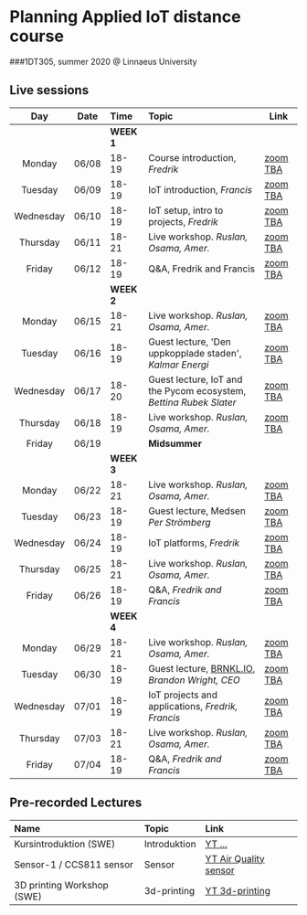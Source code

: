 # Planning Applied IoT distance course
###1DT305, summer 2020 @ Linnaeus University



## Live sessions

| Day | Date | Time | Topic | Link |
| :---: | --- | :--- | :--- | --- |
| | | **WEEK 1**|
| Monday | 06/08 | 18-19 | Course introduction, *Fredrik* | [zoom TBA](zoom)
| Tuesday | 06/09 | 18-19 | IoT introduction, *Francis* | [zoom TBA](zoom)
| Wednesday | 06/10 | 18-19 | IoT setup, intro to projects, *Fredrik* | [zoom TBA](zoom)
| Thursday | 06/11 | 18-21 | Live workshop. *Ruslan, Osama, Amer.* | [zoom TBA](zoom)
| Friday | 06/12 | 18-19 | Q&A, Fredrik and Francis | [zoom TBA](zoom)
| | | **WEEK 2**|
| Monday | 06/15 | 18-21 | Live workshop. *Ruslan, Osama, Amer.* | [zoom TBA](zoom)
| Tuesday | 06/16 | 18-19 | Guest lecture, 'Den uppkopplade staden', *Kalmar Energi* | [zoom TBA](zoom)
| Wednesday | 06/17 | 18-20 | Guest lecture, IoT and the Pycom ecosystem, *Bettina Rubek Slater* | [zoom TBA](zoom)
| Thursday | 06/18 | 18-19 | Live workshop. *Ruslan, Osama, Amer.* | [zoom TBA](zoom)
| Friday | 06/19 |  | **Midsummer** |
| | | **WEEK 3**|
| Monday | 06/22 | 18-21 | Live workshop. *Ruslan, Osama, Amer.* | [zoom TBA](zoom)
| Tuesday | 06/23 | 18-19 | Guest lecture, Medsen *Per Strömberg*| [zoom TBA](zoom)
| Wednesday | 06/24 | 18-19 | IoT platforms, *Fredrik* | [zoom TBA](zoom)
| Thursday | 06/25 | 18-21 | Live workshop. *Ruslan, Osama, Amer.* | [zoom TBA](zoom)
| Friday | 06/26 | 18-19 | Q&A, *Fredrik and Francis* | [zoom TBA](zoom)
| | | **WEEK 4**|
| Monday | 06/29 | 18-21 | Live workshop. *Ruslan, Osama, Amer.* | [zoom TBA](zoom)
| Tuesday | 06/30 | 18-19 | Guest lecture, [BRNKL.IO](BRNKL.IO), *Brandon Wright, CEO* | [zoom TBA](zoom)
| Wednesday | 07/01 | 18-19 | IoT projects and applications, *Fredrik, Francis* | [zoom TBA](zoom)
| Thursday | 07/03 | 18-21 | Live workshop. *Ruslan, Osama, Amer.* | [zoom TBA](zoom)
| Friday | 07/04 | 18-19 | Q&A, *Fredrik and Francis* | [zoom TBA](zoom)



## Pre-recorded Lectures

| Name | Topic | Link |
| :--- | :--- | :--- |
| Kursintroduktion (SWE) | Introduktion | [YT ...]()
| Sensor-1 / CCS811 sensor | Sensor | [YT Air Quality sensor](https://www.youtube.com/watch?v=0J6RoZrEQes)
| 3D printing Workshop (SWE) | 3d-printing | [YT 3d-printing](https://www.youtube.com/watch?v=0iGS7rjXA3k)

